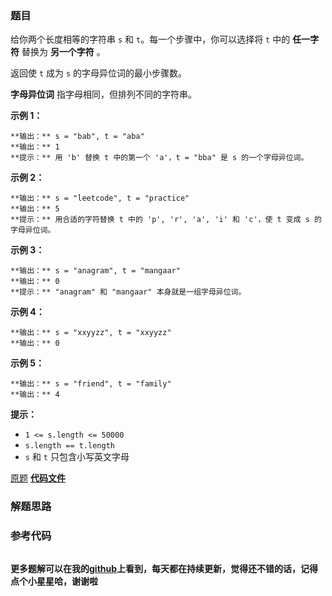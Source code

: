 ### 题目
给你两个长度相等的字符串 `s` 和 `t`。每一个步骤中，你可以选择将 `t` 中的 **任一字符** 替换为 **另一个字符** 。

返回使 `t` 成为 `s` 的字母异位词的最小步骤数。

**字母异位词** 指字母相同，但排列不同的字符串。



**示例 1：**

    
    
    **输出：** s = "bab", t = "aba"
    **输出：** 1
    **提示：** 用 'b' 替换 t 中的第一个 'a'，t = "bba" 是 s 的一个字母异位词。
    

**示例 2：**

    
    
    **输出：** s = "leetcode", t = "practice"
    **输出：** 5
    **提示：** 用合适的字符替换 t 中的 'p', 'r', 'a', 'i' 和 'c'，使 t 变成 s 的字母异位词。
    

**示例 3：**

    
    
    **输出：** s = "anagram", t = "mangaar"
    **输出：** 0
    **提示：** "anagram" 和 "mangaar" 本身就是一组字母异位词。 
    

**示例 4：**

    
    
    **输出：** s = "xxyyzz", t = "xxyyzz"
    **输出：** 0
    

**示例 5：**

    
    
    **输出：** s = "friend", t = "family"
    **输出：** 4
    



**提示：**

  * `1 <= s.length <= 50000`
  * `s.length == t.length`
  * `s` 和 `t` 只包含小写英文字母

[原题](https://leetcode-cn.com/problems/minimum-number-of-steps-to-make-two-strings-anagram/)    **[代码文件]()**


### 解题思路




### 参考代码

```go


```




**更多题解可以在我的[github](https://github.com/LZH139/leetcode_Go)上看到，每天都在持续更新，觉得还不错的话，记得点个小星星哈，谢谢啦**
